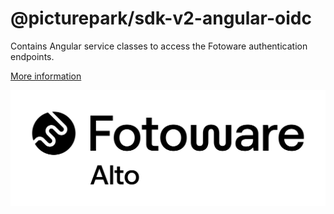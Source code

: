 # @picturepark/sdk-v2-angular-oidc

Contains Angular service classes to access the Fotoware authentication endpoints.

[More information](https://github.com/Picturepark/Picturepark.SDK.TypeScript/blob/master/docs/picturepark-sdk-v2-angular/auth/OidcAuthService.md)

![logo](https://raw.githubusercontent.com/Picturepark/Picturepark.SDK.TypeScript/master/assets/picturepark-logo.png)
